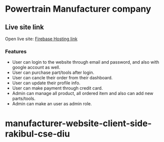 # Powertrain Manufacturer company

## Live site link
Open live site: [Firebase Hosting link](https://power-train-5df9a.web.app/)

### Features
* User can login to the website through email and password, and also with google account as well.
* User can purchase part/tools after login.
* User can cancle their order from their dashboard.
* User can update their profile info.
* User can make payment through credit card.
* Admin can manage all product, all ordered item and also can add new parts/tools.
* Admin can make an user as admin role.

# manufacturer-website-client-side-rakibul-cse-diu
